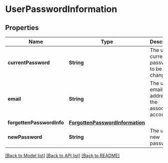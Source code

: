 # UserPasswordInformation

## Properties
Name | Type | Description | Notes
------------ | ------------- | ------------- | -------------
**currentPassword** | **String** | The user&#39;s current password to be changed. | [optional] 
**email** | **String** | The user&#39;s email address for the associated account. | [optional] 
**forgottenPasswordInfo** | [**ForgottenPasswordInformation**](ForgottenPasswordInformation.md) |  | [optional] 
**newPassword** | **String** | The user&#39;s new password. | [optional] 

[[Back to Model list]](../README.md#documentation-for-models) [[Back to API list]](../README.md#documentation-for-api-endpoints) [[Back to README]](../README.md)


